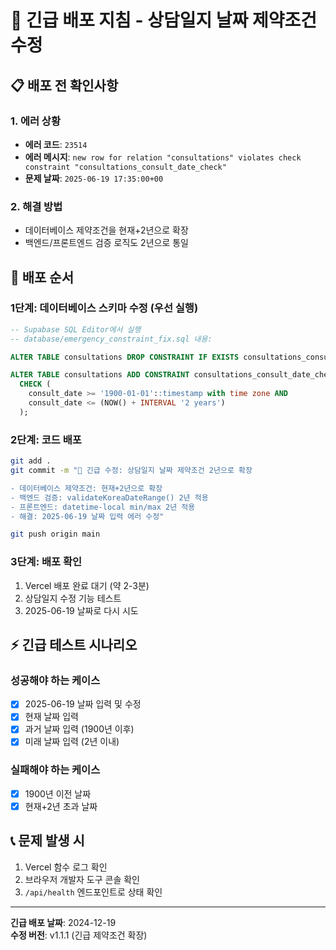 # 🚨 긴급 배포 지침 - 상담일지 날짜 제약조건 수정

## 📋 배포 전 확인사항

### 1. 에러 상황
- **에러 코드**: `23514`
- **에러 메시지**: `new row for relation "consultations" violates check constraint "consultations_consult_date_check"`
- **문제 날짜**: `2025-06-19 17:35:00+00`

### 2. 해결 방법
- 데이터베이스 제약조건을 현재+2년으로 확장
- 백엔드/프론트엔드 검증 로직도 2년으로 통일

## 🚀 배포 순서

### 1단계: 데이터베이스 스키마 수정 (우선 실행)
```sql
-- Supabase SQL Editor에서 실행
-- database/emergency_constraint_fix.sql 내용:

ALTER TABLE consultations DROP CONSTRAINT IF EXISTS consultations_consult_date_check;

ALTER TABLE consultations ADD CONSTRAINT consultations_consult_date_check 
  CHECK (
    consult_date >= '1900-01-01'::timestamp with time zone AND 
    consult_date <= (NOW() + INTERVAL '2 years')
  );
```

### 2단계: 코드 배포
```bash
git add .
git commit -m "🔧 긴급 수정: 상담일지 날짜 제약조건 2년으로 확장

- 데이터베이스 제약조건: 현재+2년으로 확장
- 백엔드 검증: validateKoreaDateRange() 2년 적용  
- 프론트엔드: datetime-local min/max 2년 적용
- 해결: 2025-06-19 날짜 입력 에러 수정"

git push origin main
```

### 3단계: 배포 확인
1. Vercel 배포 완료 대기 (약 2-3분)
2. 상담일지 수정 기능 테스트
3. 2025-06-19 날짜로 다시 시도

## ⚡ 긴급 테스트 시나리오

### 성공해야 하는 케이스
- [x] 2025-06-19 날짜 입력 및 수정
- [x] 현재 날짜 입력
- [x] 과거 날짜 입력 (1900년 이후)
- [x] 미래 날짜 입력 (2년 이내)

### 실패해야 하는 케이스  
- [x] 1900년 이전 날짜
- [x] 현재+2년 초과 날짜

## 📞 문제 발생 시
1. Vercel 함수 로그 확인
2. 브라우저 개발자 도구 콘솔 확인
3. `/api/health` 엔드포인트로 상태 확인

---
**긴급 배포 날짜**: 2024-12-19  
**수정 버전**: v1.1.1 (긴급 제약조건 확장) 